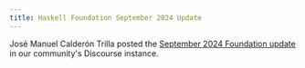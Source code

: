```yaml
---
title: Haskell Foundation September 2024 Update
---
```


José Manuel Calderón Trilla posted the <a href='https://discourse.haskell.org/t/haskell-foundation-september-2024-update/10480' target='_blank'>September 2024 Foundation update</a> in our community's Discourse instance.
